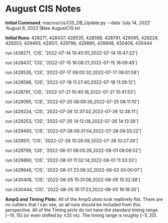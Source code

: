 # August CIS Notes

**Initial Command**: macros/cis/CIS_DB_Update.py --date 'July 14, 2022' 'August 8, 2022'|&tee AugustCIS.txt

**Initial Runs**: 428271, 428437, 428535, 428588, 428791, 429095, 429224, 429253, 429493, 429511, 429799, 429890, 429948, 430406, 430444

run  [428271, 'CIS', '2022-07-14 10:45:55,2022-07-14 10:47:22']

run  [428437, 'CIS', '2022-07-15 16:08:21,2022-07-15 16:09:45']

run  [428535, 'CIS', '2022-07-17 09:00:32,2022-07-17 09:01:59']

run  [428588, 'CIS', '2022-07-18 11:27:40,2022-07-18 11:29:12']

run  [428791, 'CIS', '2022-07-21 10:40:18,2022-07-21 10:41:53']

run  [429095, 'CIS', '2022-07-25 08:09:36,2022-07-25 08:11:10']

run  [429224, 'CIS', '2022-07-26 12:37:02,2022-07-26 12:38:11']

run  [429253, 'CIS', '2022-07-26 14:12:08,2022-07-26 14:13:26']

run  [429493, 'CIS', '2022-07-28 09:31:54,2022-07-28 09:33:22']

run  [429511, 'CIS', '2022-07-28 10:26:09,2022-07-28 10:27:28']

run  [429799, 'CIS', '2022-08-01 08:05:26,2022-08-01 08:06:52']

run  [429890, 'CIS', '2022-08-01 11:32:14,2022-08-01 11:33:33']

run  [429948, 'CIS', '2022-08-01 23:58:32,2022-08-02 00:00:07']

run  [430406, 'CIS', '2022-08-05 15:31:08,2022-08-05 15:32:38']

run  [430444, 'CIS', '2022-08-05 16:17:23,2022-08-05 16:18:35']

**AmpQ and Timing Plots:**
All of the AmpQ plots look realtively flat. There are no outliers that I can see, so all runs should be included from this perspective.
All of the Timing plots do not have the standard timing range $[-10,15]$ (or even shifted by $\pm25$ ns). The timing range is roughly $[-5,20]$.

